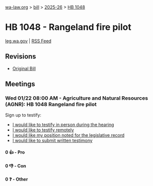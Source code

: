 [wa-law.org](/) > [bill](/bill/) > [2025-26](/bill/2025-26/) > [HB 1048](/bill/2025-26/hb/1048/)

# HB 1048 - Rangeland fire pilot
[leg.wa.gov](https://app.leg.wa.gov/billsummary?BillNumber=1048&Year=2025&Initiative=false) | [RSS Feed](./rss.xml)

## Revisions
* [Original Bill](1/)

## Meetings
### Wed 01/22 08:00 AM - Agriculture and Natural Resources (AGNR): HB 1048 Rangeland fire pilot
Sign up to testify:
* [I would like to testify in person during the hearing](https://app.leg.wa.gov/csi/Testifier/Add?chamber=House&mId=32510&aId=161660&caId=24826&tId=1)
* [I would like to testify remotely](https://app.leg.wa.gov/csi/Testifier/Add?chamber=House&mId=32510&aId=161660&caId=24826&tId=2)
* [I would like my position noted for the legislative record](https://app.leg.wa.gov/csi/Testifier/Add?chamber=House&mId=32510&aId=161660&caId=24826&tId=3)
* [I would like to submit written testimony](https://app.leg.wa.gov/csi/Testifier/Add?chamber=House&mId=32510&aId=161660&caId=24826&tId=4)

#### 0 👍 - Pro

#### 0 👎 - Con

#### 0 ❓ - Other
